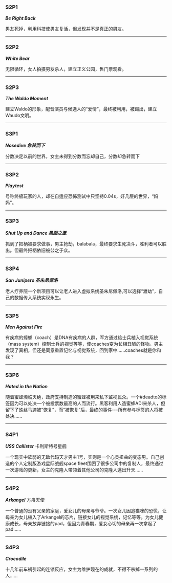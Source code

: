 ### S2P1
***Be Right Back***

男友死掉，利用科技使男友复活，但发现并不是真正的男友。

---


### S2P2
***White Bear***

无限循环，女人拍摄男友杀人，建立正义公园，售门票观看。

---

### S2P3
***The Waldo Moment***

建立Waldo的形象，配音演员与候选人的“爱情”，最终被利用，被踢出，建立Waudo文明。

---

### S3P1
***Nosedive 急转而下***

分数决定以前的世界，女主未得到分数而忘却自己，分数却急转而下

---

### S3P2
***Playtest***

号称终极玩家的人，却在自适应恐怖测试中只坚持0.04s，好几层的世界，“妈妈”。

---

###  S3P3
***Shut Up and Dance 黑函之邀***

抓到了把柄被要求做事，男主抢劫，balabala，最终要求生死决斗，胜利者可以胜出。但最终把柄依旧被公之于众。

---

### S3P4
***San Junipero 圣朱尼佩洛***

老人疗养院一个新项目可以让老人进入虚拟系统圣朱尼佩洛,可以选择“渡劫”，自己的数据传入系统实现永生。

---

### S3P5
***Men Against Fire***

有疾病的蟑螂（coach）是DNA有疾病的人群，军方通过给士兵植入视觉系统（mass system）控制士兵的视觉等等，使coaches变为长相丑陋的怪物。男主发现了真相，但还是同意重置记忆与视觉系统，回到家中......coaches就是你和我？

---

### S3P6
***Hated in the Nation***

随着蜜蜂濒临灭绝，政府支持制造的蜜蜂被用来私下监视民众。一个#deadto的标签因为可以处决一个被投票数最高的人而流行。黑客利用人造蜜蜂ADI来杀人，但留下了蛛丝马迹被“恢复”，而“被恢复”后，最终的事件---所有参与标签的人将被处决......

---

### S4P1
***USS Callister*** 卡利斯特号星舰

一个现实中软弱的无敌代码天才男主1号，实则是一个心灵扭曲的变态男。自己创造的个人定制版游戏星际战舰space fleet围困了很多公司中的复制人，最终通过一次游戏的更新，女主的克隆人带领着其他公司的克隆人逃出升天......

---

### S4P2
***Arkangel*** 方舟天使

一个普通的没有父亲的家庭，爱女儿的母亲与爷爷。一次女儿因追猫咪的恐慌，让母亲为女儿植入了Arkangel的芯片，链接女儿的视觉系统，记忆等等。为女儿健康成长，母亲放弃链接的pad，但因为青春期，爱女心切的母亲再一次拿起了pad......

---

### S4P3
***Crocodile***

十几年前车祸引起的连锁反应，女主为维护现在的成就，不得不杀掉一系列的人......

